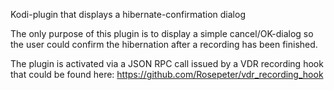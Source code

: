 Kodi-plugin that displays a hibernate-confirmation dialog

The only purpose of this plugin is to display a simple cancel/OK-dialog so the
user could confirm the hibernation after a recording has been finished.

The plugin is activated via a JSON RPC call issued by a VDR recording hook that
could be found here: https://github.com/Rosepeter/vdr_recording_hook
